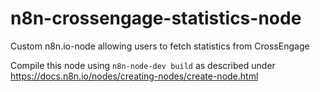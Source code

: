 # n8n-crossengage-statistics-node
Custom n8n.io-node allowing users to fetch statistics from CrossEngage 

Compile this node using `n8n-node-dev build` as described under https://docs.n8n.io/nodes/creating-nodes/create-node.html